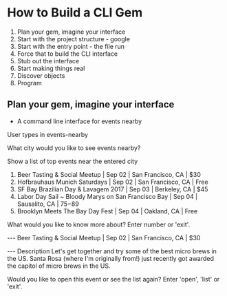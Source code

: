 # How to Build a CLI Gem

1. Plan your gem, imagine your interface
2. Start with the project structure - google
3. Start with the entry point - the file run
4. Force that to build the CLI interface
5. Stub out the interface
6. Start making things real
7. Discover objects
8. Program


## Plan your gem, imagine your interface

- A command line interface for events nearby


User types in events-nearby

What city would you like to see events nearby?
    
Show a list of top events near the entered city

1. Beer Tasting & Social Meetup | Sep 02 | San Francisco, CA | $30
2. Hofbrauhaus Munich Saturdays | Sep 02 | San Francisco, CA | Free
3. SF Bay Brazilian Day & Lavagem 2017 | Sep 03 | Berkeley, CA | $45
4. Labor Day Sail ~ Bloody Marys on San Francisco Bay | Sep 04 | Sausalito, CA | $75-$89
5. Brooklyn Meets The Bay Day Fest | Sep 04 | Oakland, CA | Free

What would you like to know more about? Enter number or 'exit'.

--- Beer Tasting & Social Meetup | Sep 02 | San Francisco, CA | $30

--- Description
Let's get together and try some of the best micro brews in the US. Santa Rosa (where I'm originally from!) just recently got awarded the capitol of micro brews in the US.

Would you like to open this event or see the list again? Enter 'open', 'list' or 'exit'.
